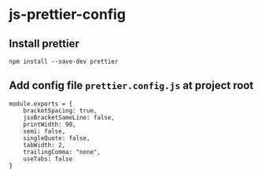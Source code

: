 # js-prettier-config

## Install prettier

```
npm install --save-dev prettier
```

## Add config file `prettier.config.js` at project root

```
module.exports = {
    bracketSpacing: true,
    jsxBracketSameLine: false,
    printWidth: 90,
    semi: false,
    singleQuote: false,
    tabWidth: 2,
    trailingComma: "none",
    useTabs: false
}
```

